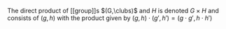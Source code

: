 The direct product of [[group]]s $(G,\clubs)$ and $H$ is denoted $G \times H$ and consists of $(g,h)$ with the product given by $(g,h)\cdot(g',h')=(g \cdot g', h \cdot h')$